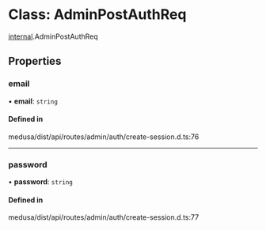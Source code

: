 # Class: AdminPostAuthReq

[internal](../modules/internal-1.md).AdminPostAuthReq

## Properties

### email

• **email**: `string`

#### Defined in

medusa/dist/api/routes/admin/auth/create-session.d.ts:76

___

### password

• **password**: `string`

#### Defined in

medusa/dist/api/routes/admin/auth/create-session.d.ts:77
